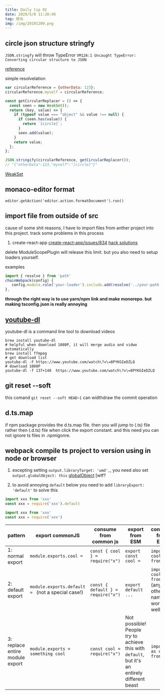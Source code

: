 ```yaml
---
title: Daily tip 02
date: 2020/5/8 11:28:40
tag: 砖头
img: /img/20191209.png
---
```


## circle json structure stringfy
`JSON.stringfy` will throw TypeError `VM126:1 Uncaught TypeError: Converting circular structure to JSON`

[reference](https://developer.mozilla.org/en-US/docs/Web/JavaScript/Reference/Errors/Cyclic_object_value#Examples)

simple resolvelation 
```js
var circularReference = {otherData: 123};
circularReference.myself = circularReference;

const getCircularReplacer = () => {
  const seen = new WeakSet();
  return (key, value) => {
    if (typeof value === "object" && value !== null) {
      if (seen.has(value)) {
        return `[circle]`;
      }
      seen.add(value);
    }
    return value;
  };
};

JSON.stringify(circularReference, getCircularReplacer());
// "{"otherData":123,"myself":"[circle]"}"
```

[WeakSet](https://developer.mozilla.org/zh-CN/docs/Web/JavaScript/Reference/Global_Objects/WeakSet)



## monaco-editor format 
`editor.getAction('editor.action.formatDocument').run()`


## import file from outside of src
cause of some shit reasons, I have to import files from anther project into this project. track some problems in this process

1. create-react-app
[create-react-app/issues/834](https://github.com/facebook/create-react-app/issues/834)
[hack solutions](https://stackoverflow.com/questions/44114436/the-create-react-app-imports-restriction-outside-of-src-directory)

delete ModuleScopePlugin will release this limit. but you also need to setup loaders yourself.

examples
```ts
import { resolve } from 'path'
chainWebpack(config) {
   config.module.rule('your-loader').include.add(resolve('../your-path'));
},
```

**through the right way is to use yarn/npm link and make monorepo. but making tsconfig.json is really annoying** 


## [youtube-dl](https://github.com/ytdl-org/youtube-dl)
youtube-dl is a command line tool to download videos

```shell
brew install youtube-dl
# helpful when download 1080P, it will merge audio and vidwo automatically
brew install ffmpeg
# get download list
youtube-dl -F https://www.youtube.com/watch\?v\=8PYKGIeDZLQ
# download 1080P
youtube-dl -f 137+140  https://www.youtube.com/watch\?v\=8PYKGIeDZLQ
```


## git reset --soft

this comand `git reset --soft HEAD~1` can widthdraw the commit operation

## d.ts.map

if npm package provides the d.ts.map file. then you will jump to (.ts) file rather then (.d.ts) file when click the export constant.
and this need you can not ignore ts files in .npmigonre.

## webpack compile ts project to version using in node or browser

1. excepting setting `output.libraryTarget: 'umd',`, you need also set `output.globalObject: this` [globalObject](https://webpack.js.org/configuration/output/#outputglobalobject) [wtf?

2. to avoid annoying `default` below
   you need to add `libraryExport: 'default'` to solve this

```js
import xxx from 'xxx'
const xxx = require('xxx').default

import xxx from 'xxx'
const xxx = require('xxx')
```

<form>
<table>
<thead>
<tr>
<th>pattern</th>
<th>export commonJS</th>
<th>consume from common js</th>
<th>export from ESM</th>
<th>consume from ESM</th>
</tr>
</thead>
<tbody>
<tr>
<td>1: normal export</td>
<td><code>module.exports.cool =</code></td>
<td><code>const { cool } = require("x")</code></td>
<td><code>export const cool = </code></td>
<td><code>import { cool } from "x"</code></td>
</tr>
<tr>
<td>2: default export</td>
<td><code>module.exports.default = </code> (not a special case!)</td>
<td><code>const { default } = require("x")</code></td>
<td><code>export default ...</code></td>
<td><code>import cool from "x"</code> (any other name works as well)*</td>
</tr>
<tr>
<td>3: replace entire module export</td>
<td><code>module.exports = something cool</code></td>
<td><code>const cool = require("x")</code></td>
<td>Not possible! People <em>try</em> to achieve this with <code>default</code>, but it's an entirely different beast</td>
<td><code>import * as cool from "X"</code></td>
</tr>
</tbody>
</table>
</form>
